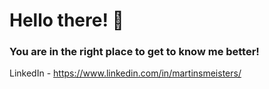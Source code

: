 # Hello there! 👋
### You are in the right place to get to know me better!



LinkedIn - https://www.linkedin.com/in/martinsmeisters/
